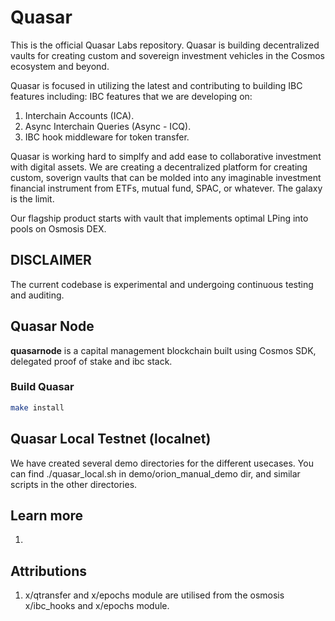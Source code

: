 # Quasar

This is the official Quasar Labs repository. Quasar is building decentralized vaults for creating custom and sovereign investment vehicles in the Cosmos ecosystem and beyond.

Quasar is focused in utilizing the latest and contributing to building IBC features including:
IBC features that we are developing on:
1. Interchain Accounts (ICA).
2. Async Interchain Queries (Async - ICQ).
3. IBC hook middleware for token transfer. 

Quasar is working hard to simplfy and add ease to collaborative investment with digital assets. We are creating a decentralized platform for creating custom, soverign vaults that can be molded into any imaginable investment financial instrument from ETFs, mutual fund, SPAC, or whatever. 
The galaxy is the limit. 

Our flagship product starts with vault that implements optimal LPing into pools on Osmosis DEX.

## DISCLAIMER
The current codebase is experimental and undergoing continuous testing and auditing. 

## Quasar Node
**quasarnode** is a capital management blockchain built using Cosmos SDK, delegated proof of stake and ibc stack. 

### Build Quasar

```bash
make install 
```

 
## Quasar Local Testnet (localnet)

We have  created several demo directories for the different usecases. You can find ./quasar_local.sh in demo/orion_manual_demo dir, and similar scripts in the other directories. 

## Learn more
1. 
 
## Attributions
1. x/qtransfer and x/epochs module are utilised from the osmosis x/ibc_hooks and x/epochs module.